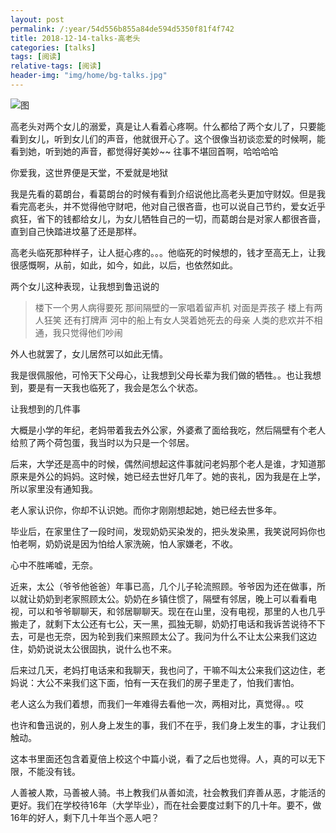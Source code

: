 ```yaml
---
layout: post
permalink: /:year/54d556b855a84de594d5350f81f4f742
title: 2018-12-14-talks-高老头
categories: [talks]
tags: [阅读]
relative-tags: [阅读]
header-img: "img/home/bg-talks.jpg"
---
```


![图](http://image.linxingyang.net/image/T-talks/image/2018/books/glt.jpg)


高老头对两个女儿的溺爱，真是让人看着心疼啊。什么都给了两个女儿了，只要能看到女儿，听到女儿们的声音，他就很开心了。这个很像当初谈恋爱的时候啊，能看到她，听到她的声音，都觉得好美妙~~ 往事不堪回首啊，哈哈哈哈

你爱我，这世界便是天堂，不爱就是地狱



我是先看的葛朗台，看葛朗台的时候有看到介绍说他比高老头更加守财奴。但是我看完高老头，并不觉得他守财吧，他对自己很吝啬，也可以说自己节约，爱女近乎疯狂，省下的钱都给女儿，为女儿牺牲自己的一切，而葛朗台是对家人都很吝啬，直到自己快踏进坟墓了还是那样。


高老头临死那种样子，让人挺心疼的。。。他临死的时候想的，钱才至高无上，让我很感慨啊，从前，如此，如今，如此，以后，也依然如此。


两个女儿这种表现，让我想到鲁迅说的

> 楼下一个男人病得要死 那间隔壁的一家唱着留声机 对面是弄孩子 楼上有两人狂笑 还有打牌声 河中的船上有女人哭着她死去的母亲 人类的悲欢并不相通，我只觉得他们吵闹 

外人也就罢了，女儿居然可以如此无情。


我是很佩服他，可怜天下父母心，让我想到父母长辈为我们做的牺牲。。也让我想到，要是有一天我也临死了，我会是怎么个状态。


让我想到的几件事

大概是小学的年纪，老妈带着我去外公家，外婆煮了面给我吃，然后隔壁有个老人给煎了两个荷包蛋，我当时以为只是一个邻居。

后来，大学还是高中的时候，偶然间想起这件事就问老妈那个老人是谁，才知道那原来是外公的妈妈。这时候，她已经去世好几年了。她的丧礼，因为我是在上学，所以家里没有通知我。

老人家认识你，你却不认识她。而你才刚刚想起她，她已经去世多年。



毕业后，在家里住了一段时间，发现奶奶买染发的，把头发染黑，我笑说阿妈你也怕老啊，奶奶说是因为怕给人家洗碗，怕人家嫌老，不收。

心中不胜唏嘘，无奈。


近来，太公（爷爷他爸爸）年事已高，几个儿子轮流照顾。爷爷因为还在做事，所以就让奶奶到老家照顾太公。奶奶在乡镇住惯了，隔壁有邻居，晚上可以看看电视，可以和爷爷聊聊天，和邻居聊聊天。现在在山里，没有电视，那里的人也几乎搬走了，就剩下太公还有七公，天一黑，孤独无聊，奶奶打电话和我诉苦说待不下去，可是也无奈，因为轮到我们来照顾太公了。我问为什么不让太公来我们这边住，奶奶说说太公很固执，说什么也不来。

后来过几天，老妈打电话来和我聊天，我也问了，干嘛不叫太公来我们这边住，老妈说：大公不来我们这下面，怕有一天在我们的房子里走了，怕我们害怕。

老人这么为我们着想，而我们一年难得去看他一次，两相对比，真觉得。。哎


也许和鲁迅说的，别人身上发生的事，我们不在乎，我们身上发生的事，才让我们触动。




这本书里面还包含着夏倍上校这个中篇小说，看了之后也觉得。人，真的可以无下限，不能没有钱。

人善被人欺，马善被人骑。书上教我们从善如流，社会教我们弃善从恶，才能活的更好。我们在学校待16年（大学毕业），而在社会要度过剩下的几十年。要不，做16年的好人，剩下几十年当个恶人吧？

